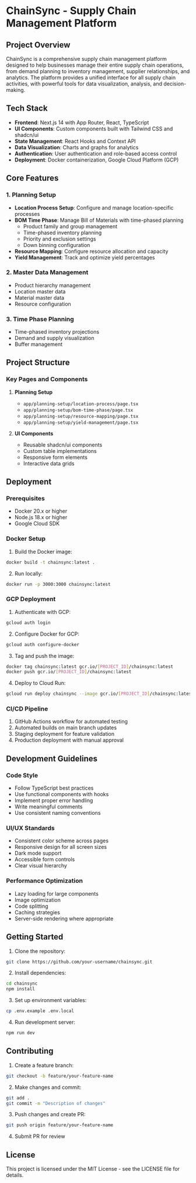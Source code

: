 # ChainSync - Supply Chain Management Platform

## Project Overview

ChainSync is a comprehensive supply chain management platform designed to help businesses manage their entire supply chain operations, from demand planning to inventory management, supplier relationships, and analytics. The platform provides a unified interface for all supply chain activities, with powerful tools for data visualization, analysis, and decision-making.

## Tech Stack

- **Frontend**: Next.js 14 with App Router, React, TypeScript
- **UI Components**: Custom components built with Tailwind CSS and shadcn/ui
- **State Management**: React Hooks and Context API
- **Data Visualization**: Charts and graphs for analytics
- **Authentication**: User authentication and role-based access control
- **Deployment**: Docker containerization, Google Cloud Platform (GCP)

## Core Features

### 1. Planning Setup
- **Location Process Setup**: Configure and manage location-specific processes
- **BOM Time Phase**: Manage Bill of Materials with time-phased planning
  - Product family and group management
  - Time-phased inventory planning
  - Priority and exclusion settings
  - Down binning configuration
- **Resource Mapping**: Configure resource allocation and capacity
- **Yield Management**: Track and optimize yield percentages

### 2. Master Data Management
- Product hierarchy management
- Location master data
- Material master data
- Resource configuration

### 3. Time Phase Planning
- Time-phased inventory projections
- Demand and supply visualization
- Buffer management

## Project Structure

### Key Pages and Components

1. **Planning Setup**
   - `app/planning-setup/location-process/page.tsx`
   - `app/planning-setup/bom-time-phase/page.tsx`
   - `app/planning-setup/resource-mapping/page.tsx`
   - `app/planning-setup/yield-management/page.tsx`

2. **UI Components**
   - Reusable shadcn/ui components
   - Custom table implementations
   - Responsive form elements
   - Interactive data grids

## Deployment

### Prerequisites
- Docker 20.x or higher
- Node.js 18.x or higher
- Google Cloud SDK

### Docker Setup
1. Build the Docker image:
```bash
docker build -t chainsync:latest .
```

2. Run locally:
```bash
docker run -p 3000:3000 chainsync:latest
```

### GCP Deployment
1. Authenticate with GCP:
```bash
gcloud auth login
```

2. Configure Docker for GCP:
```bash
gcloud auth configure-docker
```

3. Tag and push the image:
```bash
docker tag chainsync:latest gcr.io/[PROJECT_ID]/chainsync:latest
docker push gcr.io/[PROJECT_ID]/chainsync:latest
```

4. Deploy to Cloud Run:
```bash
gcloud run deploy chainsync --image gcr.io/[PROJECT_ID]/chainsync:latest --platform managed
```

### CI/CD Pipeline
1. GitHub Actions workflow for automated testing
2. Automated builds on main branch updates
3. Staging deployment for feature validation
4. Production deployment with manual approval

## Development Guidelines

### Code Style
- Follow TypeScript best practices
- Use functional components with hooks
- Implement proper error handling
- Write meaningful comments
- Use consistent naming conventions

### UI/UX Standards
- Consistent color scheme across pages
- Responsive design for all screen sizes
- Dark mode support
- Accessible form controls
- Clear visual hierarchy

### Performance Optimization
- Lazy loading for large components
- Image optimization
- Code splitting
- Caching strategies
- Server-side rendering where appropriate

## Getting Started

1. Clone the repository:
```bash
git clone https://github.com/your-username/chainsync.git
```

2. Install dependencies:
```bash
cd chainsync
npm install
```

3. Set up environment variables:
```bash
cp .env.example .env.local
```

4. Run development server:
```bash
npm run dev
```

## Contributing

1. Create a feature branch:
```bash
git checkout -b feature/your-feature-name
```

2. Make changes and commit:
```bash
git add .
git commit -m "Description of changes"
```

3. Push changes and create PR:
```bash
git push origin feature/your-feature-name
```

4. Submit PR for review

## License

This project is licensed under the MIT License - see the LICENSE file for details. 